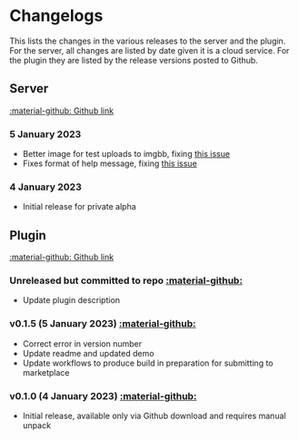 # Changelogs

This lists the changes in the various releases to the server and the plugin. For the server, all changes are listed by date given it is a cloud service. For the plugin they are listed by the release versions posted to Github.

## Server 

[:material-github: Github link](https://github.com/hankhank10/logseq-server)

### 5 January 2023
- Better image for test uploads to imgbb, fixing [this issue](https://github.com/hankhank10/loglink-server/issues/17)
- Fixes format of help message, fixing [this issue](https://github.com/hankhank10/loglink-server/issues/20)

### 4 January 2023

- Initial release for private alpha


## Plugin

[:material-github: Github link](https://github.com/hankhank10/logseq-plugin)

### Unreleased but committed to repo [:material-github:](https://github.com/hankhank10/loglink-plugin/)
- Update plugin description

### v0.1.5 (5 January 2023) [:material-github:](https://github.com/hankhank10/loglink-plugin/releases/tag/v0.1.5)

- Correct error in version number
- Update readme and updated demo
- Update workflows to produce build in preparation for submitting to marketplace

### v0.1.0 (4 January 2023) [:material-github:](https://github.com/hankhank10/loglink-plugin/releases/tag/v0.1.0)

- Initial release, available only via Github download and requires manual unpack